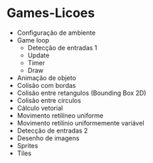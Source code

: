 # Games-Licoes

- Configuração de ambiente
- Game loop
  - Detecção de entradas 1
  - Update
  - Timer
  - Draw  
- Animação de objeto
- Colisão com bordas
- Colisão entre retangulos (Bounding Box 2D)
- Colisão entre círculos
- Cálculo vetorial
- Movimento retilíneo uniforme
- Movimento retilínio uniformemente variável
- Detecção de entradas 2
- Desenho de imagens
- Sprites
- Tiles

